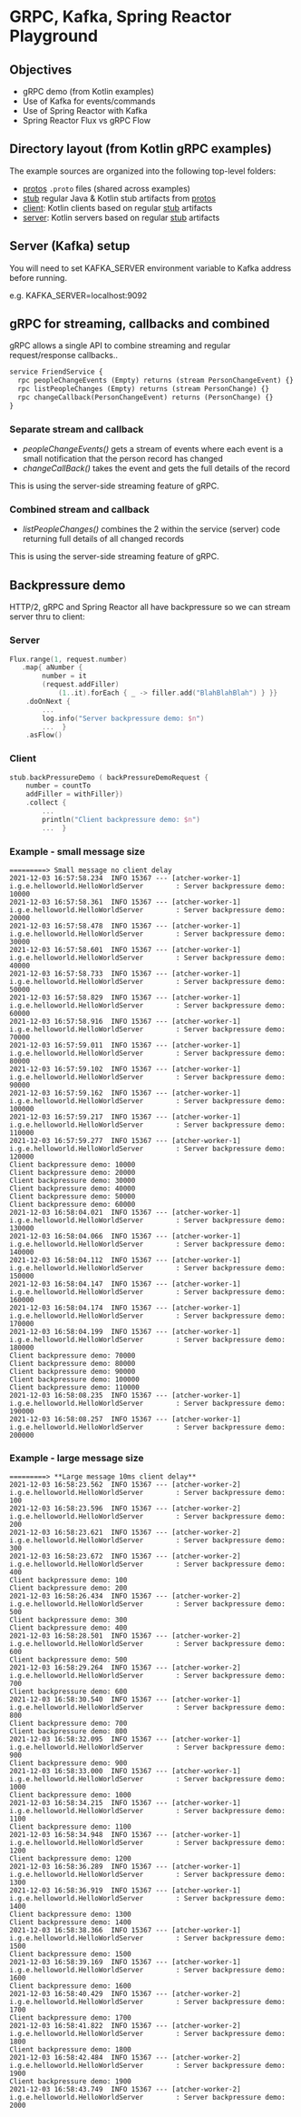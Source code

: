 # GRPC, Kafka, Spring Reactor Playground

## Objectives

- gRPC demo (from Kotlin examples)
- Use of Kafka for events/commands
- Use of Spring Reactor with Kafka 
- Spring Reactor Flux vs gRPC Flow


## Directory layout (from Kotlin gRPC examples)

The example sources are organized into the following top-level folders:

- [protos](protos) `.proto` files (shared across examples)
- [stub](stub) regular Java & Kotlin stub artifacts from [protos](protos)
- [client](client): Kotlin clients based on regular [stub](stub) artifacts
- [server](server): Kotlin servers based on regular [stub](stub) artifacts

## Server (Kafka) setup

You will need to set KAFKA_SERVER environment variable to Kafka address before running.

e.g. KAFKA_SERVER=localhost:9092

## gRPC for streaming, callbacks and combined

gRPC allows a single API to combine streaming and regular request/response callbacks..

```protobuf
service FriendService {
  rpc peopleChangeEvents (Empty) returns (stream PersonChangeEvent) {}
  rpc listPeopleChanges (Empty) returns (stream PersonChange) {}
  rpc changeCallback(PersonChangeEvent) returns (PersonChange) {}
}
```

### Separate stream and callback

- _peopleChangeEvents()_ gets a stream of events where each event is a small notification that the person record has changed
- _changeCallBack()_ takes the event and gets the full details of the record

This is using the server-side streaming feature of gRPC.

### Combined stream and callback

- _listPeopleChanges()_ combines the 2 within the service (server) code returning full details of all changed records

This is using the server-side streaming feature of gRPC.

## Backpressure demo

HTTP/2, gRPC and Spring Reactor all have backpressure so we can stream server thru to client:

### Server
```kotlin
Flux.range(1, request.number)
   .map{ aNumber {
        number = it
        (request.addFiller)
            (1..it).forEach { _ -> filler.add("BlahBlahBlah") } }}
    .doOnNext {
        ...
        log.info("Server backpressure demo: $n")
        ...  }
    .asFlow()
```

### Client

```kotlin
stub.backPressureDemo ( backPressureDemoRequest {
    number = countTo
    addFiller = withFiller})
    .collect {
        ...
        println("Client backpressure demo: $n")
        ...  }
```

### Example - small message size

```text
=========> Small message no client delay
2021-12-03 16:57:58.234  INFO 15367 --- [atcher-worker-1] i.g.e.helloworld.HelloWorldServer        : Server backpressure demo: 10000
2021-12-03 16:57:58.361  INFO 15367 --- [atcher-worker-1] i.g.e.helloworld.HelloWorldServer        : Server backpressure demo: 20000
2021-12-03 16:57:58.478  INFO 15367 --- [atcher-worker-1] i.g.e.helloworld.HelloWorldServer        : Server backpressure demo: 30000
2021-12-03 16:57:58.601  INFO 15367 --- [atcher-worker-1] i.g.e.helloworld.HelloWorldServer        : Server backpressure demo: 40000
2021-12-03 16:57:58.733  INFO 15367 --- [atcher-worker-1] i.g.e.helloworld.HelloWorldServer        : Server backpressure demo: 50000
2021-12-03 16:57:58.829  INFO 15367 --- [atcher-worker-1] i.g.e.helloworld.HelloWorldServer        : Server backpressure demo: 60000
2021-12-03 16:57:58.916  INFO 15367 --- [atcher-worker-1] i.g.e.helloworld.HelloWorldServer        : Server backpressure demo: 70000
2021-12-03 16:57:59.011  INFO 15367 --- [atcher-worker-1] i.g.e.helloworld.HelloWorldServer        : Server backpressure demo: 80000
2021-12-03 16:57:59.102  INFO 15367 --- [atcher-worker-1] i.g.e.helloworld.HelloWorldServer        : Server backpressure demo: 90000
2021-12-03 16:57:59.162  INFO 15367 --- [atcher-worker-1] i.g.e.helloworld.HelloWorldServer        : Server backpressure demo: 100000
2021-12-03 16:57:59.217  INFO 15367 --- [atcher-worker-1] i.g.e.helloworld.HelloWorldServer        : Server backpressure demo: 110000
2021-12-03 16:57:59.277  INFO 15367 --- [atcher-worker-1] i.g.e.helloworld.HelloWorldServer        : Server backpressure demo: 120000
Client backpressure demo: 10000
Client backpressure demo: 20000
Client backpressure demo: 30000
Client backpressure demo: 40000
Client backpressure demo: 50000
Client backpressure demo: 60000
2021-12-03 16:58:04.021  INFO 15367 --- [atcher-worker-1] i.g.e.helloworld.HelloWorldServer        : Server backpressure demo: 130000
2021-12-03 16:58:04.066  INFO 15367 --- [atcher-worker-1] i.g.e.helloworld.HelloWorldServer        : Server backpressure demo: 140000
2021-12-03 16:58:04.112  INFO 15367 --- [atcher-worker-1] i.g.e.helloworld.HelloWorldServer        : Server backpressure demo: 150000
2021-12-03 16:58:04.147  INFO 15367 --- [atcher-worker-1] i.g.e.helloworld.HelloWorldServer        : Server backpressure demo: 160000
2021-12-03 16:58:04.174  INFO 15367 --- [atcher-worker-1] i.g.e.helloworld.HelloWorldServer        : Server backpressure demo: 170000
2021-12-03 16:58:04.199  INFO 15367 --- [atcher-worker-1] i.g.e.helloworld.HelloWorldServer        : Server backpressure demo: 180000
Client backpressure demo: 70000
Client backpressure demo: 80000
Client backpressure demo: 90000
Client backpressure demo: 100000
Client backpressure demo: 110000
2021-12-03 16:58:08.235  INFO 15367 --- [atcher-worker-1] i.g.e.helloworld.HelloWorldServer        : Server backpressure demo: 190000
2021-12-03 16:58:08.257  INFO 15367 --- [atcher-worker-1] i.g.e.helloworld.HelloWorldServer        : Server backpressure demo: 200000
```

### Example - large message size

```text
=========> **Large message 10ms client delay**
2021-12-03 16:58:23.562  INFO 15367 --- [atcher-worker-2] i.g.e.helloworld.HelloWorldServer        : Server backpressure demo: 100
2021-12-03 16:58:23.596  INFO 15367 --- [atcher-worker-2] i.g.e.helloworld.HelloWorldServer        : Server backpressure demo: 200
2021-12-03 16:58:23.621  INFO 15367 --- [atcher-worker-2] i.g.e.helloworld.HelloWorldServer        : Server backpressure demo: 300
2021-12-03 16:58:23.672  INFO 15367 --- [atcher-worker-2] i.g.e.helloworld.HelloWorldServer        : Server backpressure demo: 400
Client backpressure demo: 100
Client backpressure demo: 200
2021-12-03 16:58:26.434  INFO 15367 --- [atcher-worker-2] i.g.e.helloworld.HelloWorldServer        : Server backpressure demo: 500
Client backpressure demo: 300
Client backpressure demo: 400
2021-12-03 16:58:28.501  INFO 15367 --- [atcher-worker-2] i.g.e.helloworld.HelloWorldServer        : Server backpressure demo: 600
Client backpressure demo: 500
2021-12-03 16:58:29.264  INFO 15367 --- [atcher-worker-2] i.g.e.helloworld.HelloWorldServer        : Server backpressure demo: 700
Client backpressure demo: 600
2021-12-03 16:58:30.540  INFO 15367 --- [atcher-worker-1] i.g.e.helloworld.HelloWorldServer        : Server backpressure demo: 800
Client backpressure demo: 700
Client backpressure demo: 800
2021-12-03 16:58:32.095  INFO 15367 --- [atcher-worker-1] i.g.e.helloworld.HelloWorldServer        : Server backpressure demo: 900
Client backpressure demo: 900
2021-12-03 16:58:33.000  INFO 15367 --- [atcher-worker-1] i.g.e.helloworld.HelloWorldServer        : Server backpressure demo: 1000
Client backpressure demo: 1000
2021-12-03 16:58:34.215  INFO 15367 --- [atcher-worker-1] i.g.e.helloworld.HelloWorldServer        : Server backpressure demo: 1100
Client backpressure demo: 1100
2021-12-03 16:58:34.948  INFO 15367 --- [atcher-worker-1] i.g.e.helloworld.HelloWorldServer        : Server backpressure demo: 1200
Client backpressure demo: 1200
2021-12-03 16:58:36.289  INFO 15367 --- [atcher-worker-1] i.g.e.helloworld.HelloWorldServer        : Server backpressure demo: 1300
2021-12-03 16:58:36.919  INFO 15367 --- [atcher-worker-1] i.g.e.helloworld.HelloWorldServer        : Server backpressure demo: 1400
Client backpressure demo: 1300
Client backpressure demo: 1400
2021-12-03 16:58:38.366  INFO 15367 --- [atcher-worker-1] i.g.e.helloworld.HelloWorldServer        : Server backpressure demo: 1500
Client backpressure demo: 1500
2021-12-03 16:58:39.169  INFO 15367 --- [atcher-worker-1] i.g.e.helloworld.HelloWorldServer        : Server backpressure demo: 1600
Client backpressure demo: 1600
2021-12-03 16:58:40.429  INFO 15367 --- [atcher-worker-2] i.g.e.helloworld.HelloWorldServer        : Server backpressure demo: 1700
Client backpressure demo: 1700
2021-12-03 16:58:41.822  INFO 15367 --- [atcher-worker-2] i.g.e.helloworld.HelloWorldServer        : Server backpressure demo: 1800
Client backpressure demo: 1800
2021-12-03 16:58:42.484  INFO 15367 --- [atcher-worker-2] i.g.e.helloworld.HelloWorldServer        : Server backpressure demo: 1900
Client backpressure demo: 1900
2021-12-03 16:58:43.749  INFO 15367 --- [atcher-worker-2] i.g.e.helloworld.HelloWorldServer        : Server backpressure demo: 2000
```